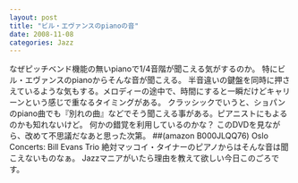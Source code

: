 ```yaml
---
layout: post
title: "ビル・エヴァンスのpianoの音"
date: 2008-11-08
categories: Jazz
---
```

なぜピッチベンド機能の無いpianoで1/4音階が聞こえる気がするのか。
特にビル・エヴァンスのpianoからそんな音が聞こえる。
半音違いの鍵盤を同時に押さえているような気もする。メロディーの途中で、時間にすると一瞬だけどキャリーンという感じで重なるタイミングがある。
クラッシックでいうと、ショパンのpiano曲でも『別れの曲』などでそう聞こえる事がある。ピアニストにもよるのかも知れないけど。
何かの錯覚を利用しているのかな？
このDVDを見ながら、改めて不思議だなあと思った次第。
 ##(amazon B000JLQQ76)  Oslo Concerts: Bill Evans Trio
絶対マッコイ・タイナーのピアノからはそんな音は聞こえないものなぁ。
Jazzマニアがいたら理由を教えて欲しい今日このごろです。
